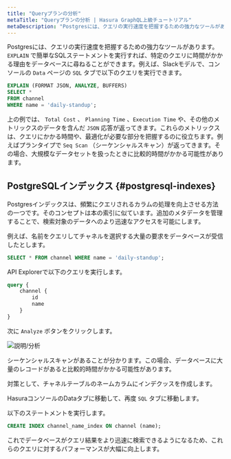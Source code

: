 ```yaml
---
title: "Queryプランの分析"
metaTitle: "Queryプランの分析 | Hasura GraphQL上級チュートリアル"
metaDescription: "Postgresには、クエリの実行速度を把握するための強力なツールがあります。` EXPLAIN ` で簡単なSQLステートメントを実行すれば、特定のクエリに時間がかかる理由をデータベースに尋ねることができます。"
---
```


Postgresには、クエリの実行速度を把握するための強力なツールがあります。`EXPLAIN` で簡単なSQLステートメントを実行すれば、特定のクエリに時間がかかる理由をデータベースに尋ねることができます。例えば、Slackモデルで、コンソールの `Data` ページの `SQL` タブで以下のクエリを実行できます。

```sql
EXPLAIN (FORMAT JSON, ANALYZE, BUFFERS)
SELECT *
FROM channel
WHERE name = 'daily-standup';
```

上の例では、 `Total Cost` 、 `Planning Time` 、`Execution Time` や、その他のメトリックスのデータを含んだ `JSON` 応答が返ってきます。これらのメトリックスは、クエリにかかる時間や、最適化が必要な部分を把握するのに役立ちます。例えばプランタイプで `Seq Scan` （シーケンシャルスキャン）が返ってきます。その場合、大規模なデータセットを扱ったときに比較的時間がかかる可能性があります。

## PostgreSQLインデックス {#postgresql-indexes}

Postgresインデックスは、頻繁にクエリされるカラムの処理を向上させる方法の一つです。そのコンセプトは本の索引に似ています。追加のメタデータを管理することで、検索対象のデータへのより迅速なアクセスを可能にします。

例えば、名前をクエリしてチャネルを選択する大量の要求をデータベースが受信したとします。

```sql
SELECT * FROM channel WHERE name = 'daily-standup';
```

API Explorerで以下のクエリを実行します。

```graphql
query {
    channel {
        id
        name
    }
}
```

次に `Analyze` ボタンをクリックします。

![ 説明/分析 ](https://graphql-engine-cdn.hasura.io/learn-hasura/assets/graphql-hasura-advanced/explain-analyze.png)

シーケンシャルスキャンがあることが分かります。この場合、データベースに大量のレコードがあると比較的時間がかかる可能性があります。

対策として、チャネルテーブルのネームカラムにインデクッスを作成します。

HasuraコンソールのDataタブに移動して、再度 `SQL` タブに移動します。

以下のステートメントを実行します。

```sql
CREATE INDEX channel_name_index ON channel (name);
```

これでデータベースがクエリ結果をより迅速に検索できるようになるため、これらのクエリに対するパフォーマンスが大幅に向上します。
